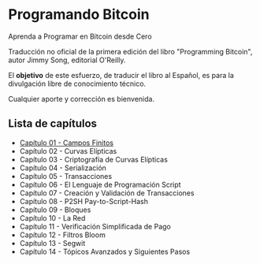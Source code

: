 # Programando Bitcoin
Aprenda a Programar en Bitcoin desde Cero

Traducción no oficial de la primera edición del libro "Programming Bitcoin", autor Jimmy Song, editorial O'Reilly.

El **objetivo** de este esfuerzo, de traducir el libro al Español, es para la divulgación libre de conocimiento técnico.

Cualquier aporte y corrección es bienvenida.

## Lista de capítulos

- [Capítulo 01 - Campos Finitos](/chapter01/README.md)
- Capítulo 02 - Curvas Elípticas
- Capítulo 03 - Criptografía de Curvas Elípticas
- Capítulo 04 - Serialización
- Capítulo 05 - Transacciones
- Capítulo 06 - El Lenguaje de Programación Script
- Capítulo 07 - Creación y Validación de Transacciones
- Capítulo 08 - P2SH Pay-to-Script-Hash
- Capítulo 09 - Bloques
- Capítulo 10 - La Red
- Capítulo 11 - Verificación Simplificada de Pago
- Capítulo 12 - Filtros Bloom
- Capítulo 13 - Segwit
- Capítulo 14 - Tópicos Avanzados y Siguientes Pasos


